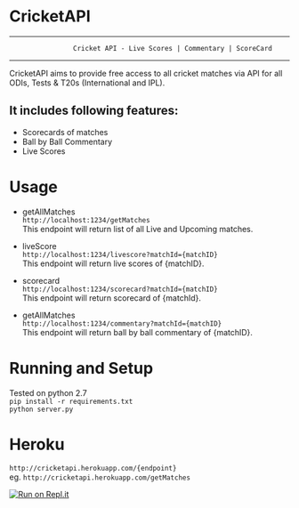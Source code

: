 # CricketAPI
-----------------------------------------------------------------------------------------------------------
					Cricket API - Live Scores | Commentary | ScoreCard
-----------------------------------------------------------------------------------------------------------
CricketAPI aims to provide free access to all cricket matches via API for all ODIs, Tests & T20s (International and IPL). 
## It includes following features:
- Scorecards of matches 
- Ball by Ball Commentary
- Live Scores

# Usage
- getAllMatches <br>
   ```http://localhost:1234/getMatches``` 
   <br>
This endpoint will return list of all Live and Upcoming matches. <br>

- liveScore <br>
   ```http://localhost:1234/livescore?matchId={matchID}``` 
   <br>
This endpoint will return live scores of {matchID}. <br>

- scorecard <br>
   ```http://localhost:1234/scorecard?matchId={matchID}``` 
   <br>
This endpoint will return scorecard of {matchId}. <br>


- getAllMatches <br>
   ```http://localhost:1234/commentary?matchId={matchID}``` 
   <br>
This endpoint will return ball by ball commentary of {matchID}. <br>

# Running and Setup
  Tested on python 2.7 <br>
  ```pip install -r requirements.txt``` <br>
  ```python server.py```
# Heroku
  ```http://cricketapi.herokuapp.com/{endpoint}```<br>
  eg. ```http://cricketapi.herokuapp.com/getMatches```

[![Run on Repl.it](https://repl.it/badge/github/dynamitechetan/CricketAPI)](https://repl.it/github/dynamitechetan/CricketAPI)